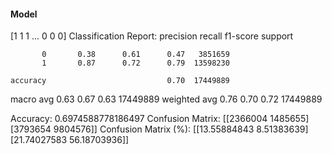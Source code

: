 #### Model
[1 1 1 ... 0 0 0]
Classification Report:
              precision    recall  f1-score   support

           0       0.38      0.61      0.47   3851659
           1       0.87      0.72      0.79  13598230

    accuracy                           0.70  17449889
   macro avg       0.63      0.67      0.63  17449889
weighted avg       0.76      0.70      0.72  17449889

Accuracy: 0.6974588778186497
Confusion Matrix:
[[2366004 1485655]
 [3793654 9804576]]
Confusion Matrix (%):
[[13.55884843  8.51383639]
 [21.74027583 56.18703936]]
